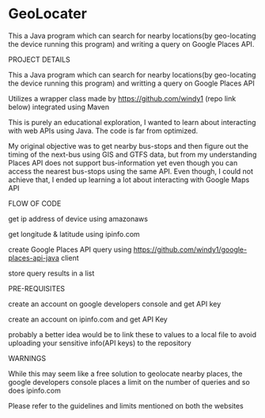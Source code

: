 # GeoLocater
This a Java program which can search for nearby locations(by geo-locating the device running this program) and writing a query on Google Places API.

PROJECT DETAILS

This a Java program which can search for nearby locations(by geo-locating the device running this program)
and writting a query on Google Places API
	
Utilizes a wrapper class made by https://github.com/windy1 (repo link below) integrated using Maven
	
This is purely an educational exploration, I wanted to learn about interacting with 
web APIs using Java. The code is far from optimized.
	
My original objective was to get nearby bus-stops and then figure out the timing of the next-bus
using GIS and GTFS data, but from my understanding Places API does not support bus-information yet
even though you can access the nearest bus-stops using the same API.
Even though, I could not achieve that, I ended up learning a lot about interacting with 
Google Maps API
	
FLOW OF CODE

get ip address of device using amazonaws

get longitude & latitude using ipinfo.com

create Google Places API query using https://github.com/windy1/google-places-api-java client

store query results in a list  
	
PRE-REQUISITES

create an account on google developers console and get API key

create an account on ipinfo.com and get API Key

probably a better idea would be to link these to values to a local file to 
avoid uploading your sensitive info(API keys) to the repository
  
WARNINGS

While this may seem like a free solution to geolocate nearby places, the google developers console
places a limit on the number of queries and so does ipinfo.com

Please refer to the guidelines and limits mentioned on both the websites
